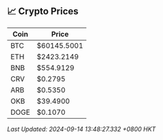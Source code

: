 ## 📈 Crypto Prices

| Coin | Price |
| ---- | ----- |
| BTC | $60145.5001 |
| ETH | $2423.2149 |
| BNB | $554.9129 |
| CRV | $0.2795 |
| ARB | $0.5350 |
| OKB | $39.4900 |
| DOGE | $0.1070 |

_Last Updated: 2024-09-14 13:48:27.332 +0800 HKT_